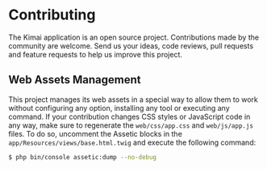 Contributing
============

The Kimai application is an open source project. Contributions made by
the community are welcome. Send us your ideas, code reviews, pull requests and
feature requests to help us improve this project.

Web Assets Management
---------------------

This project manages its web assets in a special way to allow them to work
without configuring any option, installing any tool or executing any command.
If your contribution changes CSS styles or JavaScript code in any way, make
sure to regenerate the `web/css/app.css` and `web/js/app.js` files. To do so,
uncomment the Assetic blocks in the `app/Resources/views/base.html.twig` and
execute the following command:

```bash
$ php bin/console assetic:dump --no-debug
```
